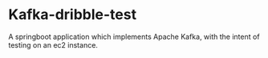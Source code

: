 # Kafka-dribble-test

A springboot application which implements Apache Kafka, with the intent of testing on an ec2 instance. 

